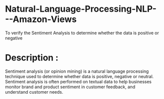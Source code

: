 # Natural-Language-Processing-NLP---Amazon-Views
To verify the Sentiment Analysis to determine whether the data is positive or negative

# Description :

Sentiment analysis (or opinion mining) is a natural language processing technique used to determine whether data is positive, negative or neutral. Sentiment analysis is often performed on textual data to help businesses monitor brand and product sentiment in customer feedback, and understand customer needs.
